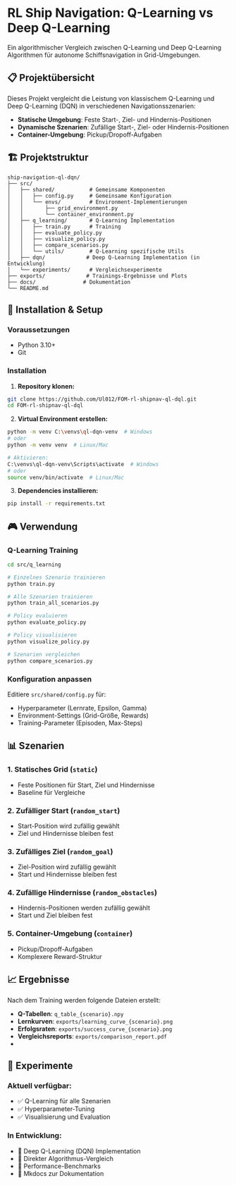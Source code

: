 # RL Ship Navigation: Q-Learning vs Deep Q-Learning

Ein algorithmischer Vergleich zwischen Q-Learning und Deep Q-Learning Algorithmen für autonome Schiffsnavigation in Grid-Umgebungen.

## 📋 Projektübersicht

Dieses Projekt vergleicht die Leistung von klassischem Q-Learning und Deep Q-Learning (DQN) in verschiedenen Navigationsszenarien:

- **Statische Umgebung**: Feste Start-, Ziel- und Hindernis-Positionen
- **Dynamische Szenarien**: Zufällige Start-, Ziel- oder Hindernis-Positionen  
- **Container-Umgebung**: Pickup/Dropoff-Aufgaben

## 🏗️ Projektstruktur

```
ship-navigation-ql-dqn/
├── src/
│   ├── shared/           # Gemeinsame Komponenten
│   │   ├── config.py     # Gemeinsame Konfiguration
│   │   └── envs/         # Environment-Implementierungen
│   │       ├── grid_environment.py
│   │       └── container_environment.py
│   ├── q_learning/       # Q-Learning Implementation
│   │   ├── train.py      # Training
│   │   ├── evaluate_policy.py
│   │   ├── visualize_policy.py
│   │   ├── compare_scenarios.py
│   │   └── utils/        # Q-Learning spezifische Utils
│   ├── dqn/             # Deep Q-Learning Implementation (in Entwicklung)
│   └── experiments/      # Vergleichsexperimente
├── exports/             # Trainings-Ergebnisse und Plots
├── docs/               # Dokumentation
└── README.md
```

## 🚀 Installation & Setup

### Voraussetzungen
- Python 3.10+
- Git

### Installation

1. **Repository klonen:**
```bash
git clone https://github.com/Ul012/FOM-rl-shipnav-ql-dql.git
cd FOM-rl-shipnav-ql-dql
```

2. **Virtual Environment erstellen:**
```bash
python -m venv C:\venvs\ql-dqn-venv  # Windows
# oder 
python -m venv venv  # Linux/Mac

# Aktivieren:
C:\venvs\ql-dqn-venv\Scripts\activate  # Windows
# oder
source venv/bin/activate  # Linux/Mac
```

3. **Dependencies installieren:**
```bash
pip install -r requirements.txt
```

## 🎮 Verwendung

### Q-Learning Training

```bash
cd src/q_learning

# Einzelnes Szenario trainieren
python train.py

# Alle Szenarien trainieren
python train_all_scenarios.py

# Policy evaluieren
python evaluate_policy.py

# Policy visualisieren
python visualize_policy.py

# Szenarien vergleichen
python compare_scenarios.py
```

### Konfiguration anpassen

Editiere `src/shared/config.py` für:
- Hyperparameter (Lernrate, Epsilon, Gamma)
- Environment-Settings (Grid-Größe, Rewards)
- Training-Parameter (Episoden, Max-Steps)

## 📊 Szenarien

### 1. Statisches Grid (`static`)
- Feste Positionen für Start, Ziel und Hindernisse
- Baseline für Vergleiche

### 2. Zufälliger Start (`random_start`)
- Start-Position wird zufällig gewählt
- Ziel und Hindernisse bleiben fest

### 3. Zufälliges Ziel (`random_goal`)
- Ziel-Position wird zufällig gewählt
- Start und Hindernisse bleiben fest

### 4. Zufällige Hindernisse (`random_obstacles`)
- Hindernis-Positionen werden zufällig gewählt
- Start und Ziel bleiben fest

### 5. Container-Umgebung (`container`)
- Pickup/Dropoff-Aufgaben
- Komplexere Reward-Struktur

## 📈 Ergebnisse

Nach dem Training werden folgende Dateien erstellt:

- **Q-Tabellen**: `q_table_{scenario}.npy`
- **Lernkurven**: `exports/learning_curve_{scenario}.png`
- **Erfolgsraten**: `exports/success_curve_{scenario}.png`
- **Vergleichsreports**: `exports/comparison_report.pdf`
- 
## 🧪 Experimente

### Aktuell verfügbar:
- ✅ Q-Learning für alle Szenarien
- ✅ Hyperparameter-Tuning
- ✅ Visualisierung und Evaluation

### In Entwicklung:
- 🚧 Deep Q-Learning (DQN) Implementation
- 🚧 Direkter Algorithmus-Vergleich
- 🚧 Performance-Benchmarks
- 🚧 Mkdocs zur Dokumentation
